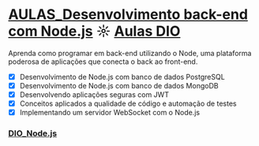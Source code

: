 # [AULAS_Desenvolvimento back-end com Node.js](https://github.com/kakanew/DIO_Node.js/tree/master/AULAS_Desenvolvimento_back-end_Node.js) ☼ [Aulas DIO](https://web.digitalinnovation.one/course/desenvolvimento-back-end-com-nodejs/learning/f03a6dd4-6e46-4acb-a9af-128f039a2162/)

Aprenda como programar em back-end utilizando o Node, uma plataforma poderosa de aplicações que conecta o back ao front-end.

- [x] Desenvolvimento de Node.js com banco de dados PostgreSQL
- [x] Desenvolvimento de Node.js com banco de dados MongoDB
- [x] Desenvolvendo aplicações seguras com JWT
- [x] Conceitos aplicados a qualidade de código e automação de testes
- [x] Implementando um servidor WebSocket com o Node.js

### [DIO_Node.js](https://github.com/kakanew/DIO_Node.js)

